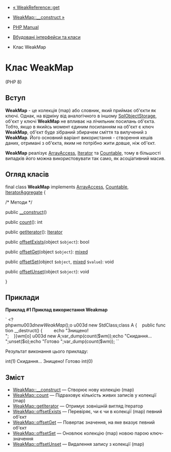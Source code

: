 - [« WeakReference::get](weakreference.get.md)
- [WeakMap::\_\_construct »](ext-weakmap.construct.md)

- [PHP Manual](index.md)
- [Вбудовані інтерфейси та класи](reserved.interfaces.md)
- Клас WeakMap

# Клас WeakMap

(PHP 8)

## Вступ

**WeakMap** - це колекція (map) або словник, який приймає об'єкти
як ключі. Однак, на відміну від аналогічного в іншому
[SplObjectStorage](class.splobjectstorage.md), об'єкт у ключі
**WeakMap** не впливає на лічильник посилань об'єкта. Тобто, якщо в
якийсь момент єдиним посиланням на об'єкт є ключ
**WeakMap**, об'єкт буде зібраний збирачем сміття та вилучений з
**WeakMap**. Його основний варіант використання - створення кешів даних,
отримані з об'єкта, яким не потрібно жити довше, ніж об'єкт.

**WeakMap** реалізує [ArrayAccess](class.arrayaccess.md),
[Iterator](class.iterator.md) та [Countable](class.countable.md),
тому в більшості випадків його можна використовувати так само, як
асоціативний масив.

## Огляд класів

final class **WeakMap** implements
[ArrayAccess](class.arrayaccess.md),
[Countable](class.countable.md),
[IteratorAggregate](class.iteratoraggregate.md) {

/\* Методи \*/

public [\_\_construct](ext-weakmap.construct.md)()

public [count](weakmap.count.md)(): int

public [getIterator](weakmap.getiterator.md)():
[Iterator](class.iterator.md)

public [offsetExists](weakmap.offsetexists.md)(object `$object`): bool

public [offsetGet](weakmap.offsetget.md)(object `$object`):
[mixed](language.types.declarations.md#language.types.declarations.mixed)

public [offsetSet](weakmap.offsetset.md)(object `$object`,
[mixed](language.types.declarations.md#language.types.declarations.mixed)
`$value`): void

public [offsetUnset](weakmap.offsetunset.md)(object `$object`): void

}

## Приклади

**Приклад #1 Приклад використання **Weakmap****

` <?php$wm u003d new WeakMap();$o u003d new StdClass;class A {    public function __destruct() {         echo "Знищено!
";    }}$wm[$o] u003d new A;var_dump(count($wm));echo "Скидання...
";unset($o);echo "Готово
";var_dump(count($wm)); ``

Результат виконання цього прикладу:

int(1)
Скидання...
Знищено!
Готово
int(0)

## Зміст

- [WeakMap::\_\_construct](ext-weakmap.construct.md) — Створює нову
колекцію (map)
- [WeakMap::count](weakmap.count.md) — Підраховує кількість живих
записів у колекції (map)
- [WeakMap::getIterator](weakmap.getiterator.md) — Отримує зовнішній вигляд
ітератор
- [WeakMap::offsetExists](weakmap.offsetexists.md) — Перевіряє, чи є
чи в колекції (map) певний об'єкт
- [WeakMap::offsetGet](weakmap.offsetget.md) — Повертає значення,
на яке вказує певний об'єкт
- [WeakMap::offsetSet](weakmap.offsetset.md) — Оновлює колекцію
(map) новою парою ключ-значення
- [WeakMap::offsetUnset](weakmap.offsetunset.md) — Видалення запису з
колекції (map)
